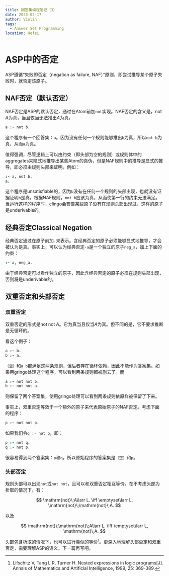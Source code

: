 ```yaml
---
title: 回答集编程笔记（3）
date: 2023-02-17
author: Violin
tags:
  - Answer Set Programming
location: Hefei
---
```


# ASP中的否定

ASP遵循“失败即否定（negation as failure, NAF）”原则，即尝试推导某个原子失败时，就否定该原子。

## NAF否定（默认否定）

NAF否定是ASP的默认否定，通过在Atom前加`not`实现。NAF否定的含义是，$\mathrm{not}\; A$为真，当且仅当无法推出$A$为真。
```prolog
a :- not b.
```
这个程序有一个回答集：`a`。因为没有任何一个规则能够推出`b`为真，所以`not b`为真，从而`a`为真。

值得强调，尽管逻辑上可以由约束（即头部为空的规则）或规则体中的aggregates来隐式地推导出某些Atom的真伪，但是NAF规则中的推导是显式的推导，即必须由规则头部来证明。例如：
```prolog
:- a, not b.
a.
```
这个程序是unsatisfiable的，因为`b`没有在任何一个规则的头部出现，也就没有证据证明`b`是真。根据NAF规则，`not b`应该为真，从而使第一行的约束无法满足。当运行这样的程序时，clingo会警告某些原子没有在规则头部出现过，这样的原子是underivable的。

## 经典否定Classical Negation

经典否定通过在原子前加`-`来表示。含经典否定的原子必须能够显式地推导，才会被认为是真。事实上，可以认为经典否定`-a`是一个独立的原子`neg_a`，加上下面的约束：
```prolog
:- a, neg_a.
```

由于经典否定可以看作独立的原子，因此含经典否定的原子必须在规则头部出现，否则将是underivable的。

## 双重否定和头部否定

### 双重否定

双重否定的形式是$\mathrm{not}\;\mathrm{not}\;A$。它为真当且仅当$A$为真。但不同的是，它不要求推断是无循环的。

看这个例子：
```prolog
a :- b.
b :- a.
```
`（空）`和`a b`都满足这两条规则，但后者存在循环依赖，因此不能作为答案集。如果用gringo处理这个程序，可以看到两条规则都被删去了。而
```prolog
a :- not not b.
b :- not not a.
```
则保留了两个答案集，使用gringo处理可以看到两条规则依原样被保留了下来。

事实上，双重否定等效于一个额外的原子来代表原始原子的NAF否定。考虑下面的程序：
```prolog
p :- not not p.
```
如果我们令`q :- not p`，即：
```prolog
p :- not q.
q :- not p.
```
很容易得到两个答案集：`p`和`q`。所以原始程序的答案集是`（空）`和`p`。


### 头部否定

规则头部可以出现`not`或`not not`，且可以和双重否定相互等价。在不考虑头部为析取的情况下，有：

$$
\mathrm{not}\;A\larr L. \iff \emptyset\larr L, \mathrm{not}\;\mathrm{not}\;A.
$$

以及

$$
\mathrm{not}\;\mathrm{not}\;A\larr L. \iff \emptyset\larr L, \mathrm{not}\;A.
$$

头部包含析取的情况下，也可以进行类似的等价[^1]。更深入地理解头部否定和双重否定，需要理解ASP的语义。下一篇再写吧。

[^1]: Lifschitz V, Tang L R, Turner H. Nested expressions in logic programs[J]. Annals of Mathematics and Artificial Intelligence, 1999, 25: 369-389.
